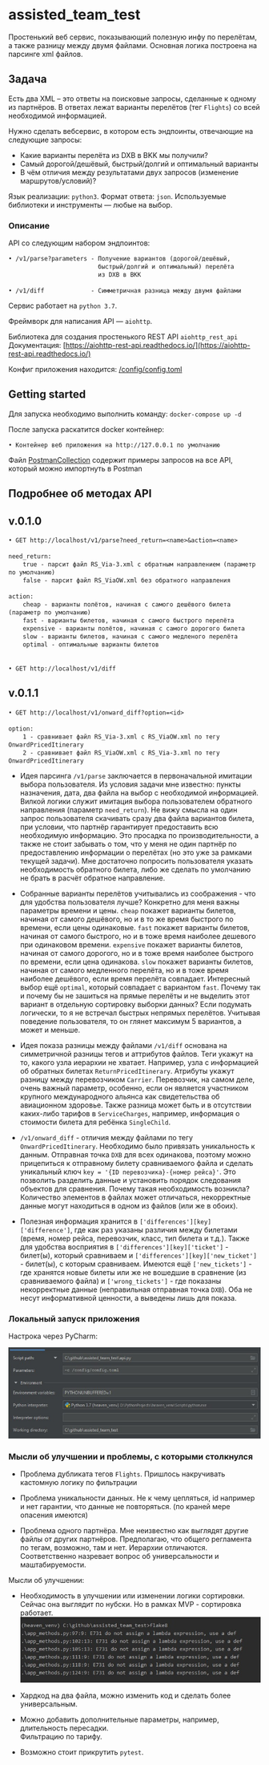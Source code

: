# assisted_team_test
Простенький веб сервис, показывающий полезную инфу по перелётам, а также
разницу между двумя файлами. Основная логика построена на парсинге xml файлов. 

## Задача

Есть два XML – это ответы на поисковые запросы, сделанные к одному из 
партнёров. В ответах лежат варианты перелётов (тег `Flights`) со всей 
необходимой информацией.

Нужно сделать вебсервис, в котором есть эндпоинты, отвечающие на следующие 
запросы:

* Какие варианты перелёта из DXB в BKK мы получили?
* Самый дорогой/дешёвый, быстрый/долгий и оптимальный варианты
* В чём отличия между результатами двух запросов (изменение маршрутов/условий)?

Язык реализации: `python3`.
Формат ответа: `json`.
Используемые библиотеки и инструменты — любые на выбор.

### Описание

API со следующим набором эндпоинтов:

    • /v1/parse?parameters - Получение вариантов (дорогой/дешёвый, 
                             быстрый/долгий и оптимальный) перелёта 
                             из DXB в BKK
                             
    • /v1/diff             - Симметричная разница между двумя файлами

Сервис работает на ``python 3.7``.

Фреймворк для написания API — ``aiohttp``. 

Библиотека для создания простенького REST API ``aiohttp_rest_api``
Документация: [https://aiohttp-rest-api.readthedocs.io/](https://aiohttp-rest-api.readthedocs.io/)

Конфиг приложения находится: [/config/config.toml](config/config.toml)

## Getting started
Для запуска необходимо выполнить команду: `docker-compose up -d`

После запуска раскатится docker контейнер:

    • Контейнер веб приложения на http://127.0.0.1 по умолчанию

Файл [PostmanCollection](assisted_team_test.postman_collection.json) содержит
примеры запросов на все API, который можно импортнуть в Postman

## Подробнее об методах API
## v.0.1.0

    • GET http://localhost/v1/parse?need_return=<name>&action=<name>

    need_return:
        true - парсит файл RS_Via-3.xml с обратным направлением (параметр по умолчанию)
        false - парсит файл RS_ViaOW.xml без обратного направления
    
    action:
        cheap - варианты полётов, начиная с самого дешёвого билета (параметр по умолчанию)
        fast - варианты билетов, начиная с самого быстрого перелёта
        expensive - варианты полётов, начиная с самого дорогого билета
        slow - варианты билетов, начиная с самого медленого перелёта
        optimal - оптимальные варианты билетов 
    

    • GET http://localhost/v1/diff
   
## v.0.1.1

    • GET http://localhost/v1/onward_diff?option=<id>

    option:
        1 - сравнивает файл RS_Via-3.xml с RS_ViaOW.xml по тегу OnwardPricedItinerary
        2 - сравнивает файл RS_ViaOW.xml с RS_Via-3.xml по тегу OnwardPricedItinerary

- Идея парсинга ``/v1/parse`` заключается в первоначальной имитации выбора пользователя. 
Из условия задачи мне известно: пункты назначения, дата, два файла на выбор 
с необходимой информацией. Вилкой логики служит имитация выбора пользователем 
обратного направления (параметр ``need_return``). Не вижу смысла на 
один запрос пользователя скачивать сразу два файла вариантов билета, при условии, 
что партнёр гарантирует предоставить всю необходимую информацию. Это 
просадка по производительности, а также не стоит забывать о том, что у меня
не один партнёр по предоставлению информации о перелётах (но это уже за рамками 
текущей задачи). Мне достаточно попросить пользователя указать необходимость 
обратного билета, либо же сделать по умолчанию не брать в расчёт обратное 
направление.

- Собранные варианты перелётов учитывались из соображения - что для удобства 
пользователя лучше? Конкретно для меня важны параметры времени и цены. ``cheap``
покажет варианты билетов, начиная от самого дешёвого, но и в то же время быстрого по 
времени, если цены одинаковые. ``fast`` покажет варианты билетов, начиная от самого 
быстрого, но и в тоже время наиболее дешевого при одинаковом времени. 
``expensive`` покажет варианты билетов, начиная от самого 
дорогого, но и в тоже время наиболее быстрого по времени, если цена одинакова.
``slow`` покажет варианты билетов, начиная от самого 
медленного перелёта, но и в тоже время наиболее дешёвого, если время перелёта 
совпадает. Интересный выбор ещё ``optimal``, который совпадает с вариантом 
``fast``. Почему так и почему бы не зашиться на прямые перелёты и не выделить
этот вариант в отдельную сортировку выборки данных? 
Если подумать логически, то я не встречал быстрых непрямых перелётов. 
Учитывая поведение пользователя, то он глянет максимум 5 вариантов, а может и 
меньше.   

- Идея показа разницы между файлами ``/v1/diff`` основана на симметричной разницы
тегов и аттрибутов файлов. Теги укажут на то, какого узла иерархии не хватает. 
Например, узла с информацией об обратных билетах ``ReturnPricedItinerary``. 
Атрибуты укажут разницу между перевозчиком ``Carrier``. Перевозчик, на самом деле,
очень важный параметр, особенно, если он является участником крупного 
международного альянса как свидетельства об авиационном здоровье. Также разница 
может быть и в отсутствии каких-либо тарифов в ``ServiceCharges``, например, информация о стоимости
билета для ребёнка ``SingleChild``.

- ``/v1/onward_diff`` - отличия между файлами по тегу ``OnwardPricedItinerary``.
Необходимо было привязать уникальность к данным. Отправная точка ``DXB`` для всех одинакова,
поэтому можно прицепиться к отправному билету сравниваемого файла и сделать уникальный
ключ ``key = '{ID перевозчика}-{номер рейса}'``. Это позволить разделить данные и установить
порядок следования объектов для сравнения. Почему такая необходимость возникла? 
Количество элементов в файлах может отличаться, некорректные данные могут находиться 
в одном из файлов (или же в обоих). 

- Полезная информация хранится в ``['differences'][key]['difference']``, где как раз указаны различия
между билетами (время, номер рейса, перевозчик, класс, тип билета и т.д.). Также
для удобства восприятия в ``['differences'][key]['ticket']`` - билет(ы), который сравниваем и
``['differences'][key]['new_ticket']`` - билет(ы), с которым сравниваем. Имеются ещё
``['new_tickets']`` - где хранятся новые билеты или же не вошедшие в сравнение (из сравниваемого файла) 
и ``['wrong_tickets']`` - где показаны некорректные данные (неправильная отправная точка ``DXB``). Оба не несут информативной ценности, а выведены лишь
для показа.

### Локальный запуск приложения

Настрока через PyCharm:

![local_debug](images/local_debug.jpg)


### Мысли об улучшении и проблемы, с которыми столкнулся

 - Проблема дубликата тегов ``Flights``. Пришлось накручивать кастомную логику 
 по фильтрации
 
 - Проблема уникальности данных. Не к чему цепляться, id например и нет гарантии, 
 что данные не повторяться. (по краней мере опасения имеются)
 
 - Проблема одного партнёра. Мне неизвестно как выглядят другие файлы от других 
 партнёров. Предполагаю, что общего регламента по тегам, возможно, там и нет. 
 Иерархии отличаются. Соответственно назревает вопрос об универсальности и 
 маштабируемости. 

 Мысли об улучшении:
 
 - Необходимость в улучшении или изменении логики сортировки. Сейчас она выглядит
 по нубски. Но в рамках MVP - сортировка работает.
 ![flake8](images/flake8.jpg)
 
 - Хардкод на два файла, можно изменить код и сделать более универсальным.
 
 - Можно добавить дополнительные параметры, например, длительность пересадки. \
 Фильтрацию по тарифу.
 
 - Возможно стоит прикрутить ``pytest``.